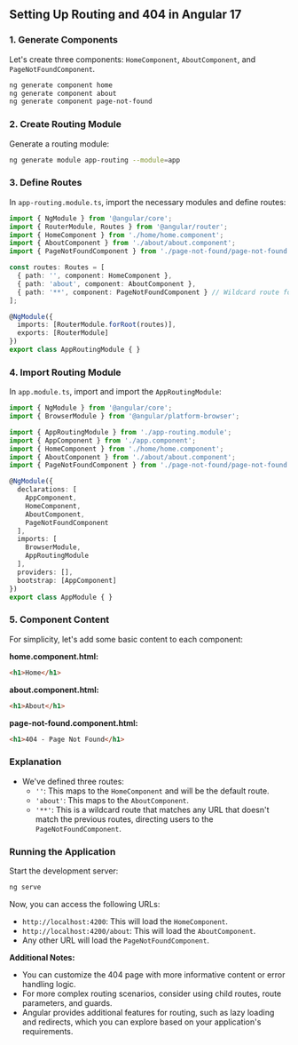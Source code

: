 ## Setting Up Routing and 404 in Angular 17

### 1. Generate Components
Let's create three components: `HomeComponent`, `AboutComponent`, and `PageNotFoundComponent`.

```bash
ng generate component home
ng generate component about
ng generate component page-not-found
```

### 2. Create Routing Module
Generate a routing module:

```bash
ng generate module app-routing --module=app
```

### 3. Define Routes
In `app-routing.module.ts`, import the necessary modules and define routes:

```typescript
import { NgModule } from '@angular/core';
import { RouterModule, Routes } from '@angular/router';
import { HomeComponent } from './home/home.component';
import { AboutComponent } from './about/about.component';
import { PageNotFoundComponent } from './page-not-found/page-not-found.component';

const routes: Routes = [
  { path: '', component: HomeComponent },
  { path: 'about', component: AboutComponent },
  { path: '**', component: PageNotFoundComponent } // Wildcard route for 404
];

@NgModule({
  imports: [RouterModule.forRoot(routes)],
  exports: [RouterModule]
})
export class AppRoutingModule { }
```

### 4. Import Routing Module
In `app.module.ts`, import and import the `AppRoutingModule`:

```typescript
import { NgModule } from '@angular/core';
import { BrowserModule } from '@angular/platform-browser';

import { AppRoutingModule } from './app-routing.module';
import { AppComponent } from './app.component';
import { HomeComponent } from './home/home.component';
import { AboutComponent } from './about/about.component';
import { PageNotFoundComponent } from './page-not-found/page-not-found.component';

@NgModule({
  declarations: [
    AppComponent,
    HomeComponent,
    AboutComponent,
    PageNotFoundComponent
  ],
  imports: [
    BrowserModule,
    AppRoutingModule
  ],
  providers: [],
  bootstrap: [AppComponent]
})
export class AppModule { }
```

### 5. Component Content
For simplicity, let's add some basic content to each component:

**home.component.html:**
```html
<h1>Home</h1>
```

**about.component.html:**
```html
<h1>About</h1>
```

**page-not-found.component.html:**
```html
<h1>404 - Page Not Found</h1>
```

### Explanation

* We've defined three routes:
  - `''`: This maps to the `HomeComponent` and will be the default route.
  - `'about'`: This maps to the `AboutComponent`.
  - `'**'`: This is a wildcard route that matches any URL that doesn't match the previous routes, directing users to the `PageNotFoundComponent`.

### Running the Application
Start the development server:

```bash
ng serve
```

Now, you can access the following URLs:

* `http://localhost:4200`: This will load the `HomeComponent`.
* `http://localhost:4200/about`: This will load the `AboutComponent`.
* Any other URL will load the `PageNotFoundComponent`.

**Additional Notes:**

* You can customize the 404 page with more informative content or error handling logic.
* For more complex routing scenarios, consider using child routes, route parameters, and guards.
* Angular provides additional features for routing, such as lazy loading and redirects, which you can explore based on your application's requirements.

